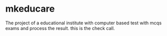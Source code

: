 # mkeducare
The project of a educational institute with computer based test with mcqs exams and process the result.
this is the check call.